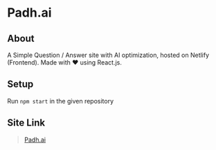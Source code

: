 # Padh.ai

## About
A Simple Question / Answer site with AI optimization, hosted on Netlify (Frontend). Made with ❤ using React.js.

## Setup
Run ``` npm start ``` in the given repository

## Site Link

>[Padh.ai](https://padhai.netlify.app)